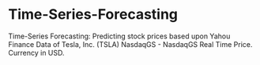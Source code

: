 # Time-Series-Forecasting
Time-Series Forecasting: Predicting stock prices based upon Yahou Finance Data of Tesla, Inc. (TSLA) NasdaqGS - NasdaqGS Real Time Price. Currency in USD.
